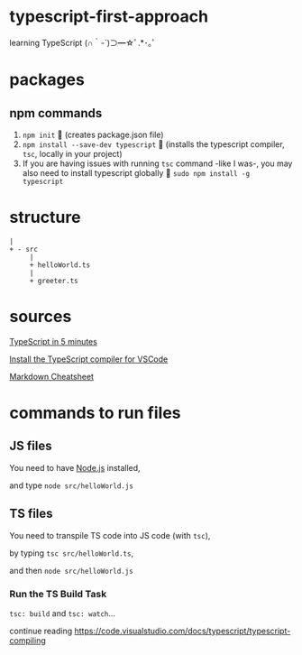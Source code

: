 # typescript-first-approach
learning TypeScript (∩｀-´)⊃━☆ﾟ.*･｡ﾟ

# packages
## npm commands
1. `npm init` 🐛 (creates package.json file)
2. `npm install --save-dev typescript` 🐛 (installs the typescript compiler, `tsc`, locally in your project)
3. If you are having issues with running `tsc` command -like I was-, you may also need to install typescript globally  🐛 `sudo npm install -g typescript`

# structure
```MyProject
|
+ - src
     |
     + helloWorld.ts
     |
     + greeter.ts
```

# sources
[TypeScript in 5 minutes](https://www.typescriptlang.org/docs/handbook/typescript-in-5-minutes.html)

[Install the TypeScript compiler for VSCode](https://code.visualstudio.com/docs/typescript/typescript-compiling)

[Markdown Cheatsheet](https://github.com/adam-p/markdown-here/wiki/Markdown-Cheatsheet#html)

# commands to run files
## JS files
You need to have [Node.js](https://nodejs.org/) installed,

and type `node src/helloWorld.js`

## TS files
You need to transpile TS code into JS code (with `tsc`),

by typing `tsc src/helloWorld.ts`,

and then `node src/helloWorld.js`

### Run the TS Build Task
`tsc: build` and `tsc: watch`...

continue reading https://code.visualstudio.com/docs/typescript/typescript-compiling
